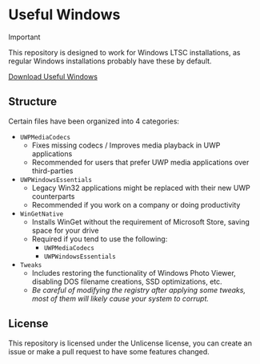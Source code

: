 # Useful Windows
> [!IMPORTANT]
> This repository is designed to work for Windows LTSC installations,
> as regular Windows installations probably have these by default.

[Download Useful Windows](https://github.com/borfei/useful-windows/archive/refs/heads/main.zip)

## Structure
Certain files have been organized into 4 categories:
- `UWPMediaCodecs`
    - Fixes missing codecs / Improves media playback in UWP applications
    - Recommended for users that prefer UWP media applications over third-parties
- `UWPWindowsEssentials`
    - Legacy Win32 applications might be replaced with their new UWP counterparts
    - Recommended if you work on a company or doing productivity
- `WinGetNative`
    - Installs WinGet without the requirement of Microsoft Store, saving space for your drive
    - Required if you tend to use the following:
        - `UWPMediaCodecs`
        - `UWPWindowsEssentials`
- `Tweaks`
    - Includes restoring the functionality of Windows Photo Viewer, disabling DOS filename creations, SSD optimizations, etc.
    - *Be careful of modifying the registry after applying some tweaks, most of them will likely cause your system to corrupt.*

## License
This repository is licensed under the Unlicense license, you can create an issue or make a pull request to have some features changed. 
